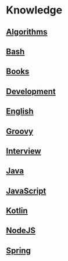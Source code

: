 # Knowledge
## [Algorithms](algorithms/README.md)
## [Bash](bash/README.md)
## [Books](books/README.md)
## [Development](development/README.md)
## [English](english/README.md)
## [Groovy](groovy/README.md)
## [Interview](interview/README.md)
## [Java](java/README.md)
## [JavaScript](js/README.md)
## [Kotlin](kotlin/README.md)
## [NodeJS](nodejs/README.md)
## [Spring](spring/README.md)
